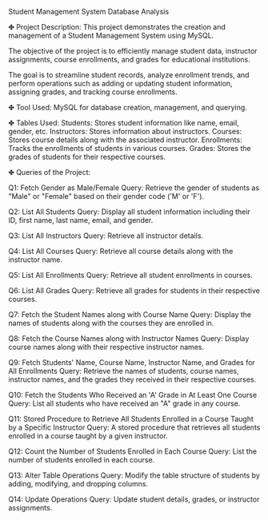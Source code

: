 Student Management System Database Analysis

✤ Project Description:
This project demonstrates the creation and management of a Student Management System using MySQL.

The objective of the project is to efficiently manage student data, instructor assignments, course enrollments, and grades for educational institutions.

The goal is to streamline student records, analyze enrollment trends, and perform operations such as adding or updating student information, assigning grades, and tracking course enrollments.

✤ Tool Used:
MySQL for database creation, management, and querying.

✤ Tables Used:
Students: Stores student information like name, email, gender, etc.
Instructors: Stores information about instructors.
Courses: Stores course details along with the associated instructor.
Enrollments: Tracks the enrollments of students in various courses.
Grades: Stores the grades of students for their respective courses.

✤ Queries of the Project:

Q1: Fetch Gender as Male/Female
Query: Retrieve the gender of students as "Male" or "Female" based on their gender code ('M' or 'F').

Q2: List All Students
Query: Display all student information including their ID, first name, last name, email, and gender.

Q3: List All Instructors
Query: Retrieve all instructor details.

Q4: List All Courses
Query: Retrieve all course details along with the instructor name.

Q5: List All Enrollments
Query: Retrieve all student enrollments in courses.

Q6: List All Grades
Query: Retrieve all grades for students in their respective courses.

Q7: Fetch the Student Names along with Course Name
Query: Display the names of students along with the courses they are enrolled in.

Q8: Fetch the Course Names along with Instructor Names
Query: Display course names along with their respective instructor names.

Q9: Fetch Students' Name, Course Name, Instructor Name, and Grades for All Enrollments
Query: Retrieve the names of students, course names, instructor names, and the grades they received in their respective courses.

Q10: Fetch the Students Who Received an 'A' Grade in At Least One Course
Query: List all students who have received an "A" grade in any course.

Q11: Stored Procedure to Retrieve All Students Enrolled in a Course Taught by a Specific Instructor
Query: A stored procedure that retrieves all students enrolled in a course taught by a given instructor.

Q12: Count the Number of Students Enrolled in Each Course
Query: List the number of students enrolled in each course.

Q13: Alter Table Operations
Query: Modify the table structure of students by adding, modifying, and dropping columns.

Q14: Update Operations
Query: Update student details, grades, or instructor assignments.
